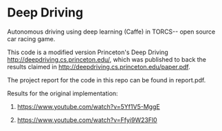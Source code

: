# Deep Driving

Autonomous driving using deep learning (Caffe) in TORCS-- open source car racing game.

This code is a modified version Princeton's Deep Driving http://deepdriving.cs.princeton.edu/, which was published to back the results claimed in http://deepdriving.cs.princeton.edu/paper.pdf.

The project report for the code in this repo can be found in report.pdf.

Results for the original implementation:

1. https://www.youtube.com/watch?v=5Yf1V5-MggE

2. https://www.youtube.com/watch?v=Ffyi9W23Fl0
